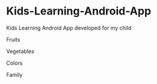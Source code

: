 # Kids-Learning-Android-App
Kids Learning Android App developed for my child

Fruits

Vegetables

Colors

Family
